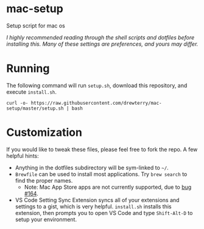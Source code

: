 # mac-setup
Setup script for mac os

*I highly recommended reading through the shell scripts and dotfiles before installing this.  Many of these settings are preferences, and yours may differ.*

# Running

The following command will run `setup.sh`, download this repository, and execute `install.sh`.

```
curl -o- https://raw.githubusercontent.com/drewterry/mac-setup/master/setup.sh | bash
```

# Customization
If you would like to tweak these files, please feel free to fork the repo.  A few helpful hints:
- Anything in the dotfiles subdirectory will be sym-linked to `~/`.
- `Brewfile` can be used to install most applications. Try `brew search` to find the proper names.
  - Note: Mac App Store apps are not currently supported, due to [bug #164](https://github.com/mas-cli/mas/issues/164).
- VS Code Setting Sync Extension syncs all of your extensions and settings to a gist, which is very helpful.  `install.sh` installs this extension, then prompts you to open VS Code and type `Shift-Alt-D` to setup your environment.

